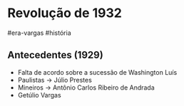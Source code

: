 # Revolução de 1932
#era-vargas #história 
## Antecedentes (1929)
- Falta de acordo sobre a sucessão de Washington Luís
- Paulistas -> Júlio Prestes
- Mineiros -> Antônio Carlos Ribeiro de Andrada
- Getúlio Vargas